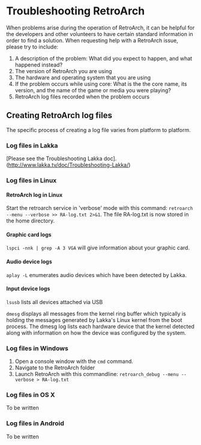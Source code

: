 # Troubleshooting RetroArch

When problems arise during the operation of RetroArch, it can be helpful for the developers and other volunteers to have certain standard information in order to find a solution. When requesting help with a RetroArch issue, please try to include:

1. A description of the problem: What did you expect to happen, and what happened instead?
2. The version of RetroArch you are using
3. The hardware and operating system that you are using
4. If the problem occurs while using core: What is the the core name, its version, and the name of the game or media you were playing?
5. RetroArch log files recorded when the problem occurs

## Creating RetroArch log files

The specific process of creating a log file varies from platform to platform.

### Log files in Lakka
[Please see the Troubleshooting Lakka doc].(http://www.lakka.tv/doc/Troubleshooting-Lakka/)

### Log files in Linux

#### RetroArch log in Linux
Start the retroarch service in 'verbose' mode with this command: `retroarch --menu --verbose >> RA-log.txt 2>&1`. The file RA-log.txt is now stored in the home directory.

#### Graphic card logs

`lspci -nnk | grep -A 3 VGA` will give information about your graphic card.

#### Audio device logs

`aplay -L` enumerates audio devices which have been detected by Lakka.

#### Input device logs

`lsusb` lists all devices attached via USB

`dmesg` displays all messages from the kernel ring buffer which typically is holding the messages generated by Lakka's Linux kernel from the boot process. The dmesg log lists each hardware device that the kernel detected along with information on how the device was configured by the system.

### Log files in Windows

1. Open a console window with the `cmd` command. 
2. Navigate to the RetroArch folder
3. Launch RetroArch with this commandline: `retroarch_debug --menu --verbose > RA-log.txt`

### Log files in OS X

To be written

### Log files in Android

To be written
